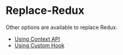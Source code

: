 # Replace-Redux
Other options are available to replace Redux.

  - [Using Context API]()
  - [Using Custom Hook]()
